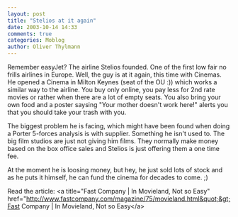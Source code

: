 ```yaml
---
layout: post
title: "Stelios at it again"
date: 2003-10-14 14:33
comments: true
categories: Moblog
author: Oliver Thylmann
---
```



Remember easyJet? The airline Stelios founded. One of the first low fair no frills airlines in Europe. Well, the guy is at it again, this time with Cinemas. He opened a Cinema in Milton Keynes (seat of the OU :)) which works a similar way to the airline. You buy only online, you pay less for 2nd rate movies or rather when there are a lot of empty seats. You also bring your own food and a poster saysing &quot;Your mother doesn't work here!&quot; alerts you that you should take your trash with you. 

The biggest problem he is facing, which might have been found when doing a Porter 5-forces analysis is with supplier. Something he isn't used to. The big film studios are just not giving him films. They normally make money based on the box office sales and Stelios is just offering them a one time fee.

At the moment he is loosing money, but hey, he just sold lots of stock and as he puts it himself, he can fund the cinema for decades to come. ;)

Read the article: &lt;a title=&quot;Fast Company | In Movieland, Not so Easy&quot; href=&quot;http://www.fastcompany.com/magazine/75/movieland.html&quot;&gt;Fast Company | In Movieland, Not so Easy&lt;/a&gt;

